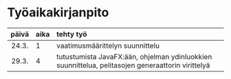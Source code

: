 # Työaikakirjanpito

| päivä | aika | tehty työ |
| :---: | :----|:----------|
| 24.3. | 1    | vaatimusmäärittelyn suunnittelu |
| 29.3. | 4    | tutustumista JavaFX:ään, ohjelman ydinluokkien suunnittelua, pelitasojen generaattorin virittelyä |

